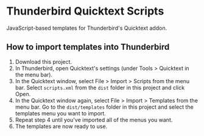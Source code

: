 
Thunderbird Quicktext Scripts
=============================

JavaScript-based templates for Thunderbird's Quicktext addon.

How to import templates into Thunderbird
----------------------------------------

1. Download this project.
2. In Thunderbird, open Quicktext's settings (under Tools > Quicktext in the menu bar).
3. In the Quicktext window, select File > Import > Scripts from the menu bar. Select `scripts.xml` from the `dist` folder in this project and click Open.
4. In the Quicktext window again, select File > Import > Templates from the menu bar. Go to the `dist/templates` folder in this project and select the templates menu you want to import.
5. Repeat step 4 until you've imported all of the menus you want.
6. The templates are now ready to use.
